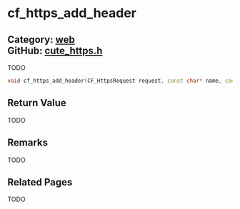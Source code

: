 [](../header.md ':include')

# cf_https_add_header

Category: [web](/api_reference?id=web)  
GitHub: [cute_https.h](https://github.com/RandyGaul/cute_framework/blob/master/include/cute_https.h)  
---

TODO

```cpp
void cf_https_add_header(CF_HttpsRequest request, const char* name, const char* value);
```

## Return Value

TODO

## Remarks

TODO

## Related Pages

TODO  
